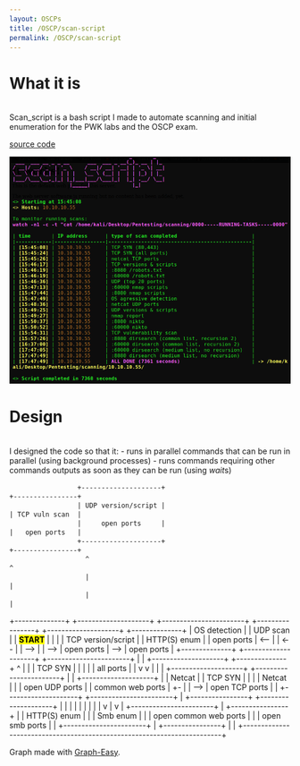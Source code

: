 ```yaml
---
layout: OSCPs
title: /OSCP/scan-script
permalink: /OSCP/scan-script
---
```


<h1>What it is</h1>

<p><br>Scan_script is a bash script I made to automate scanning and initial enumeration for the PWK labs and the OSCP exam.

<a href="https://github.com/Plotkine/scan_script" target="_blank" rel="noopener noreferrer">source code</a>

<img src="/OSCP/scan-script/execution-example.png" alt="execution example" width="800" height="auto"></p>

<h1>Design</h1>

<p><br>I designed the code so that it:
- runs in parallel commands that can be run in parallel (using background processes)
- runs commands requiring other commands outputs as soon as they can be run (using <i>wait</i>s)

<!--  <img src="/OSCP/scan-script/flow.png" alt="script flow" width="800" height="auto"></p> -->

                     +--------------------+                                   +----------------+
                     | UDP version/script |                                   | TCP vuln scan  |
                     |     open ports     |                                   |   open ports   |
                     +--------------------+                                   +----------------+
                       ^                                                        ^
                       |                                                        |
                       |                                                        |
+--------------+     +--------------------+     +-----------------------+     +----------------+     +--------------------+     +--------------+
| OS detection |     |      UDP scan      |     |         <mark><b>START</b></mark>         |     |                |     | TCP version/script |     | HTTP(S) enum |
|  open ports  | <-- |                    | <-- |                       | --> |                | --> |     open ports     | --> |  open ports  |
+--------------+     +--------------------+     +-----------------------+     |                |     +--------------------+     +--------------+
  ^                    |                          |                           |    TCP SYN     |
  |                    |                          |                           |   all ports    |
  |                    v                          v                           |                |
  |                  +--------------------+     +-----------------------+     |                |     +--------------------+
  |                  |       Netcat       |     |        TCP SYN        |     |                |     |       Netcat       |
  |                  |   open UDP ports   |     |   common web ports    |  +- |                | --> |   open TCP ports   |
  |                  +--------------------+     +-----------------------+  |  +----------------+     +--------------------+
  |                                               |                        |    |
  |                                               |                        |    |
  |                                               v                        |    v
  |                                             +-----------------------+  |  +----------------+
  |                                             |     HTTP(S) enum      |  |  |    Smb enum    |
  |                                             | open common web ports |  |  | open smb ports |
  |                                             +-----------------------+  |  +----------------+
  |                                                                        |
  +------------------------------------------------------------------------+</p>

<p>Graph made with <a href="https://github.com/ironcamel/Graph-Easy" target="_blank" rel="noopener noreferrer">Graph-Easy</a>.</p>

<!-- <p>Source code and instructions on how to use this script <a href="https://github.com/Plotkine/scan_script" target="_blank" rel="noopener noreferrer">here</a>.</p> -->
